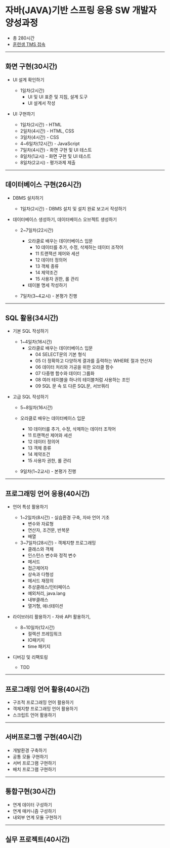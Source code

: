 # 자바(JAVA)기반 스프링 응용 SW 개발자 양성과정
- 총 280시간
- [훈련생 TMS 접속](https://koritic.cafe24.com/student/index.php)

* * * 
## 화면 구현(30시간)
- UI 설계 확인하기
	- 1일차(2시간)	
		- UI 및 UI 표준 및 지침, 설계 도구
		- UI 설계서 작성
		
- UI 구현하기
	- 1일차(2시간) - HTML
	- 2일차(4시간) - HTML, CSS
	- 3일차(4시간) - CSS
	- 4~6일차(12시간) - JavaScript
	- 7일차(4시간) - 화면 구현 및 UI 테스트
	- 8일차(1교시) - 화면 구현 및 UI 테스트 
	- 8일차(2교시) - 평가과제 제출
	
* * * 
## 데이터베이스 구현(26시간)
- DBMS 설치하기
	- 1일차(2시간) - DBMS 설치 및 설치 완료 보고서 작성하기
	
- 데이터베이스 생성하기, 데이터베이스 오브젝트 생성하기
	- 2~7일차(22시간) 
		- 오라클로 배우는 데이터베이스 입문
			- 10 데이터를 추가, 수정, 삭제하는 데이터 조작어
			- 11 트랜잭션 제어와 세션
			- 12 데이터 정의어
			- 13 객체 종류
			- 14 제약조건
			- 15 사용자 권한, 롤 관리
		- 테이블 명세 작성하기
		
	- 7일차(3~4교시) - 본평가 진행
* * * 
## SQL 활용(34시간)
- 기본 SQL 작성하기
	- 1~4일차(16시간)
		- 오라클로 배우는 데이터베이스 입문
			- 04 SELECT문의 기본 형식
			- 05 더 정확하고 다양하게 결과를 출력하는 WHERE 절과 연산자
			- 06 데이터 처리와 가공을 위한 오라클 함수
			- 07 다중행 함수와 데이터 그룹화
			- 08 여러 테이블을 하나의 테이블처럼 사용하는 조인
			- 09 SQL 문 속 또 다른 SQL문, 서브쿼리
		
- 고급 SQL 작성하기
	- 5~8일차(16시간)
	- 오라클로 배우는 데이터베이스 입문
		- 10 데이터를 추가, 수정, 삭제하는 데이터 조작어
		- 11 트랜잭션 제어와 세션
		- 12 데이터 정의어
		- 13 객체 종류
		- 14 제약조건
		- 15 사용자 권한, 롤 관리
		
	- 9일차(1~2교시) - 본평가 진행
	
* * * 
## 프로그래밍 언어 응용(40시간)
- 언어 특성 활용하기
	- 1~2일차(8시간)  - 실습환경 구축, 자바 언어 기초
		- 변수와 자료형
		- 연산자, 조건문, 반복문
		- 배열
	- 3~7일차(28시간) - 객체지향 프로그래밍
		- 클래스와 객체
		- 인스턴스 변수와 정적 변수
		- 메서드
		- 접근제어자
		- 상속과 다형성
		- 메서드 재정의
		- 추상클래스/인터페이스
		- 예외처리, java.lang
		- 내부클래스
		- 열거형, 애너테이션
		
- 라이브러리 활용하기 - 자바 API 활용하기, 
	- 8~10일차(12시간)
		- 컬렉션 프레임워크
		- IO패키지 
		- time 패키지

- 디버깅 및 리팩토링 
	- TDD
	
* * * 
## 프로그래밍 언어 활용(40시간)
- 구조적 프로그래밍 언어 활용하기 
- 객체지향 프로그래밍 언어 활용하기
- 스크립트 언어 활용하기

* * * 
## 서버프로그램 구현(40시간)
- 개발환경 구축하기
- 공통 모듈 구현하기
- 서버 프로그램 구현하기
- 배치 프로그램 구현하기 

* * * 
## 통합구현(30시간)
- 연계 데이터 구성하기
- 연계 매커니즘 구성하기
- 내외부 연계 모듈 구현하기

* * * 
## 실무 프로젝트(40시간)
